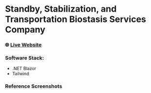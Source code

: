 # Standby, Stabilization, and Transportation Biostasis Services Company

### 🌐 [Live Website](example.com)

### Software Stack:
- .NET Blazor
- Tailwind

### Reference Screenshots
